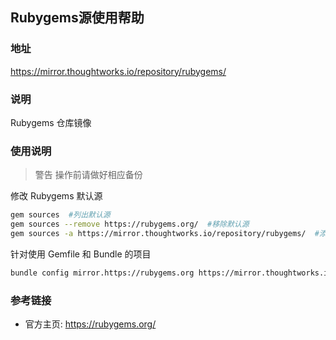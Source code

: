 ## Rubygems源使用帮助


### 地址

https://mirror.thoughtworks.io/repository/rubygems/

### 说明

Rubygems 仓库镜像

### 使用说明

> 警告 操作前请做好相应备份

修改 Rubygems 默认源
```bash
gem sources  #列出默认源
gem sources --remove https://rubygems.org/  #移除默认源
gem sources -a https://mirror.thoughtworks.io/repository/rubygems/  #添加镜像源
```

针对使用 Gemfile 和 Bundle 的项目
```bash
bundle config mirror.https://rubygems.org https://mirror.thoughtworks.io/repository/rubygems/
```

### 参考链接

- 官方主页:	https://rubygems.org/
